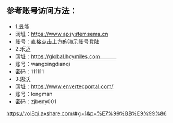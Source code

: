 ## 参考账号访问方法：
* 1.昱能
* 网址：https://www.apsystemsema.cn
* 账号：直接点击上方的演示账号登陆
* 2.禾迈  
* 网址：https://global.hoymiles.com           
* 账号：wangxingdianqi     
* 密码：111111
* 3.恩沃
* 网址：https://www.envertecportal.com/
* 账号：longman     
* 密码：zjbeny001



https://vol8qi.axshare.com/#g=1&p=%E7%99%BB%E9%99%86